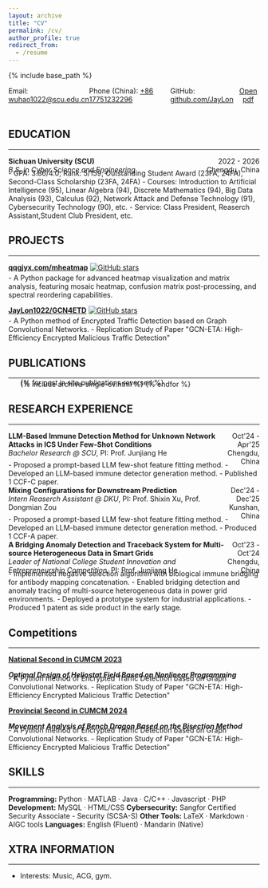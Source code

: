 ```yaml
---
layout: archive
title: "CV"
permalink: /cv/
author_profile: true
redirect_from:
  - /resume
---
```

{% include base_path %}

<div style="display: flex; justify-content: space-between;">
  <div>
    Email: <a href="mailto:wuhao1022@scu.edu.cn" target="_blank">wuhao1022@scu.edu.cn</a><br>
  </div>
  <div>
    Phone (China): <a href="tel:+8617751232296" target="_blank">+86 17751232296</a><br>
  </div>
  <div>
    GitHub: <a href="http://github.com/JayLon1022" target="_blank">github.com/JayLon</a>
  </div>
  <div style="text-align: center; margin-bottom: 20px;" class="no-print">
  <a href="{{ site.baseurl }}/files/resume.pdf" class="btn btn--primary">
    <i class="fas fa-file-pdf" aria-hidden="true"></i> Open pdf
  </a>
  </div>
</div>

## EDUCATION

---

<div style="display: flex; justify-content: space-between;">
  <div>
    <strong>Sichuan University (SCU)</strong><br>
    <em>B.S. in Cyber Science and Engineering</em><br>
  </div>
  <div style="text-align: right;">
    2022 - 2026<br>
    Chengdu, China
  </div>
</div>
<div style="margin-top: -0.7em;"></div>
- GPA: 3.86/4.0; Rank: 5/159; Outstanding Student Award (23FA, 24FA), Second-Class Scholarship (23FA, 24FA)
- Courses: Introduction to Artificial Intelligence (95), Linear Algebra (94), Discrete Mathematics (94), Big Data Analysis (93), Calculus (92), Network Attack and Defense Technology (91), Cybersecurity Technology (90), etc.
- Service: Class President, Reaserch Assistant,Student Club President, etc.

## PROJECTS

---

**[qqgjyx.com/mheatmap](https://qqgjyx.com/mheatmap)**
[![GitHub stars](https://img.shields.io/github/stars/qqgjyx/mheatmap)](https://github.com/qqgjyx/mheatmap/stargazers)

<div style="margin-top: -0.7em;"></div>
- A Python package for advanced heatmap visualization and matrix analysis, featuring mosaic heatmap, confusion matrix post-processing, and spectral reordering capabilities.

**[JayLon1022/GCN4ETD](https://github.com/JayLon1022/GCN4ETD)**
[![GitHub stars](https://img.shields.io/github/stars/JayLon1022/GCN4ETD)](https://github.com/JayLon1022/GCN4ETD/stargazers)

<div style="margin-top: -0.7em;"></div>
- A Python method of Encrypted Traffic Detection based on Graph Convolutional Networks.
- Replication Study of Paper "GCN-ETA: High-Efficiency Encrypted Malicious Traffic Detection"

## PUBLICATIONS

---

<div style="margin-top: -1em;"></div>
<ul>{% for post in site.publications reversed %}
  <div style="margin-top: -1em;"></div>
  {% include archive-single-cv.html %}
{% endfor %}</ul>

## RESEARCH EXPERIENCE

---

<div style="display: flex; justify-content: space-between;">
  <div>
    <strong>LLM-Based Immune Detection Method for Unknown Network Attacks in ICS Under Few-Shot Conditions</strong><br>
    <em>Bachelor Research @ SCU</em>, PI: Prof. Junjiang He<br>
  </div>
  <div style="text-align: right;">
    Oct'24 - Apr'25<br>
    Chengdu, China
  </div>
</div>
<div style="margin-top: -0.7em;"></div>
- Proposed a prompt-based LLM few-shot feature fitting method.
- Developed an LLM-based immune detector generation method.
- Published 1 CCF-C paper.

<div style="display: flex; justify-content: space-between;">
  <div>
    <strong>Mixing Configurations for Downstream Prediction</strong><br>
    <em>Intern Reaserch Assistant @ DKU</em>, PI: Prof. Shixin Xu, Prof. Dongmian Zou<br>
  </div>
  <div style="text-align: right;">
    Dec'24 - Dec'25<br>
    Kunshan, China
  </div>
</div>
<div style="margin-top: -0.7em;"></div>
- Proposed a prompt-based LLM few-shot feature fitting method.
- Developed an LLM-based immune detector generation method.
- Produced 1 CCF-A paper.

<div style="display: flex; justify-content: space-between;">
  <div>
    <strong>A Bridging Anomaly Detection and Traceback System for Multi-source Heterogeneous Data in Smart Grids</strong><br>
    <em>Leader of National College Student Innovation and Entrepreneurship Competition</em>, PI: Prof. Junjiang He<br>
  </div>
  <div style="text-align: right;">
    Oct'23 - Oct'24<br>
    Chengdu, China
  </div>
</div>
<div style="margin-top: -0.7em;"></div>
- Implemented negative selection algorithm with biological immune bridging for antibody mapping concatenation.
- Enabled bridging detection and anomaly tracing of multi-source heterogeneous data in power grid environments.
- Deployed a prototype system for industrial applications.
- Produced 1 patent as side product in the early stage.

## Competitions

---

**[National Second in CUMCM 2023 ](https://JayLon1022.github.io/files/CUMCM2023.pdf)**

<div style="display: flex; justify-content: space-between;">
<strong><em>Optimal Design of Heliostat Field Based on Nonlinear Programming</em></strong>
</div>
<div style="margin-top: -0.7em;"></div>
- A Python method of Encrypted Traffic Detection based on Graph Convolutional Networks.
- Replication Study of Paper "GCN-ETA: High-Efficiency Encrypted Malicious Traffic Detection"

**[Provincial Second in CUMCM 2024](https://JayLon1022.github.io/files/CUMCM2024.pdf)**

<div style="display: flex; justify-content: space-between;">
<strong><em>Movement Analysis of Bench Dragon Based on the Bisection Method</em></strong>
</div>
<div style="margin-top: -0.7em;"></div>
- A Python method of Encrypted Traffic Detection based on Graph Convolutional Networks.
- Replication Study of Paper "GCN-ETA: High-Efficiency Encrypted Malicious Traffic Detection"

## SKILLS

---

**Programming:** Python · MATLAB · Java · C/C++ · Javascript · PHP
**Development:** MySQL · HTML/CSS
**Cybersecurity:** Sangfor Certified Security Associate - Security (SCSA-S)
**Other Tools:** LaTeX · Markdown · AIGC tools
**Languages:** English (Fluent) · Mandarin (Native)

## XTRA INFORMATION

---

- Interests: Music, ACG, gym.
